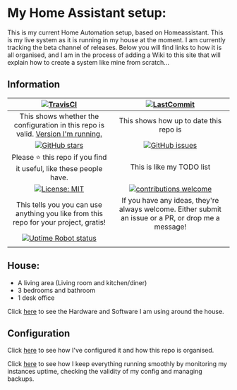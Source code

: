 # My Home Assistant setup:

This is my current Home Automation setup, based on Homeassistant.  This is my live system as it is running in my house at the moment.  I am currently tracking the beta channel of releases.  Below you will find links to how it is all organised, and I am in the process of adding a Wiki to this site that will explain how to create a system like mine from scratch...

## Information

| [![TravisCI](https://travis-ci.org/acesyde/Home-Assistant.svg?branch=master)](https://travis-ci.org/acesyde/Home-Assistant) | [![LastCommit](https://img.shields.io/github/last-commit/acesyde/Home-Assistant.svg?color=blue&style=plasticr)](https://github.com/acesyde/Home-Assistant/commits/master)|
|:---:|:---:|
| This shows whether the configuration in this repo is valid. [Version I'm running.](.HA_VERSION) | This shows how up to date this repo is |
| [![GitHub stars](https://img.shields.io/github/stars/acesyde/Home-Assistant.svg)](https://github.com/acesyde/Home-Assistant/stargazers) | [![GitHub issues](https://img.shields.io/github/issues/acesyde/Home-Assistant.svg)](https://github.com/acesyde/Home-Assistant/issues) |
| Please :star: this repo if you find it useful, like these people have. | This is like my TODO list |
|[![License: MIT](https://img.shields.io/badge/license-mit-blue.svg)](https://choosealicense.com/licenses/mit/)| [![contributions welcome](https://img.shields.io/badge/contributions-welcome-blue.svg?style=flat)](https://github.com/acesyde/Home-Assistant/pulls) |
| This tells you you can use anything you like from this repo for your project, gratis! | If you have any ideas, they're always welcome.  Either submit an issue or a PR, or drop me a message! |
| [![Uptime Robot status](https://img.shields.io/uptimerobot/status/m780352466-da3a90fa1da0e09f6f0ee745.svg)](https://uptimerobot.com/) |  |
|  |  |

## House:

- A living area (Living room and kitchen/diner)
- 3 bedrooms and bathroom
- 1 desk office

Click [here](documentation/hardware_software.md) to see the Hardware and Software I am using around the house.

## Configuration

Click [here](documentation/configuration.md) to see how I've configured it and how this repo is organised.

Click [here](documentation/backups.md) to see how I keep everything running smoothly by monitoring my instances uptime, checking the validity of my config and managing backups.